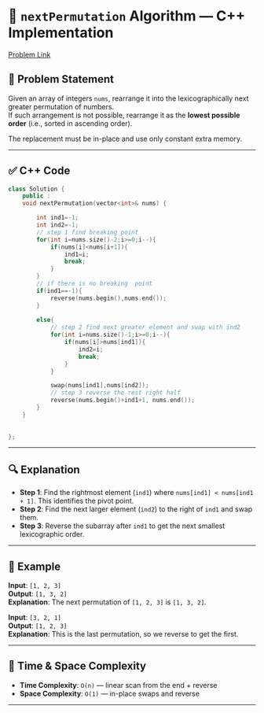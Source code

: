# 🔁 `nextPermutation` Algorithm — C++ Implementation

[Problem Link](https://leetcode.com/problems/next-permutation/description/)

## 📌 Problem Statement

Given an array of integers `nums`, rearrange it into the lexicographically next greater permutation of numbers.  
If such arrangement is not possible, rearrange it as the **lowest possible order** (i.e., sorted in ascending order).

The replacement must be in-place and use only constant extra memory.

---

## ✅ C++ Code

```cpp
class Solution {
    public :
    void nextPermutation(vector<int>& nums) {

        int ind1=-1;
        int ind2=-1;
        // step 1 find breaking point 
        for(int i=nums.size()-2;i>=0;i--){
            if(nums[i]<nums[i+1]){
                ind1=i;
                break;
            }
        }
        // if there is no breaking  point 
        if(ind1==-1){
            reverse(nums.begin(),nums.end());
        }
        
        else{
            // step 2 find next greater element and swap with ind2
            for(int i=nums.size()-1;i>=0;i--){
                if(nums[i]>nums[ind1]){
                    ind2=i;
                    break;
                }
            }

            swap(nums[ind1],nums[ind2]);
            // step 3 reverse the rest right half
            reverse(nums.begin()+ind1+1, nums.end());
        }
    }
   
    
};
```

---

## 🔍 Explanation

- **Step 1**: Find the rightmost element (`ind1`) where `nums[ind1] < nums[ind1 + 1]`. This identifies the pivot point.
- **Step 2**: Find the next larger element (`ind2`) to the right of `ind1` and swap them.
- **Step 3**: Reverse the subarray after `ind1` to get the next smallest lexicographic order.

---

## 🧪 Example

**Input**: `[1, 2, 3]`  
**Output**: `[1, 3, 2]`  
**Explanation**: The next permutation of `[1, 2, 3]` is `[1, 3, 2]`.

**Input**: `[3, 2, 1]`  
**Output**: `[1, 2, 3]`  
**Explanation**: This is the last permutation, so we reverse to get the first.

---

## 🧠 Time & Space Complexity

- **Time Complexity**: `O(n)` — linear scan from the end + reverse
- **Space Complexity**: `O(1)` — in-place swaps and reverse

---
